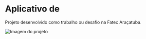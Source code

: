 # Aplicativo de 
Projeto desenvolvido como trabalho ou desafio na Fatec Araçatuba.

![Imagem do projeto](preview.png)